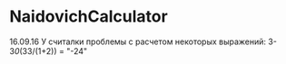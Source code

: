 # NaidovichCalculator
16.09.16 У считалки проблемы с расчетом некоторых выражений: 3-3*0*(33/(1+2)) = "-24"

